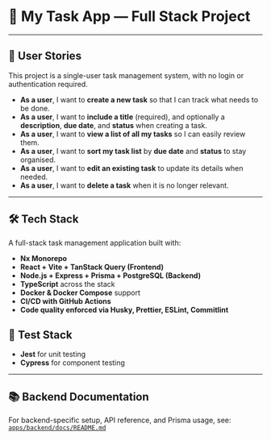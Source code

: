 # 🧩 My Task App — Full Stack Project

---

## 👤 User Stories

This project is a single-user task management system, with no login or authentication required.

- **As a user**, I want to **create a new task** so that I can track what needs to be done.
- **As a user**, I want to **include a title** (required), and optionally a **description**, **due date**, and **status** when creating a task.
- **As a user**, I want to **view a list of all my tasks** so I can easily review them.
- **As a user**, I want to **sort my task list** by **due date** and **status** to stay organised.
- **As a user**, I want to **edit an existing task** to update its details when needed.
- **As a user**, I want to **delete a task** when it is no longer relevant.

---

## 🛠️ Tech Stack

A full-stack task management application built with:

- **Nx Monorepo**
- **React + Vite + TanStack Query (Frontend)**
- **Node.js + Express + Prisma + PostgreSQL (Backend)**
- **TypeScript** across the stack
- **Docker & Docker Compose** support
- **CI/CD with GitHub Actions**
- **Code quality enforced via Husky, Prettier, ESLint, Commitlint**

## 🧪 Test Stack

- **Jest** for unit testing
- **Cypress** for component testing

---

## 📚 Backend Documentation

For backend-specific setup, API reference, and Prisma usage, see:  
[`apps/backend/docs/README.md`](apps/backend/docs/README.md)
